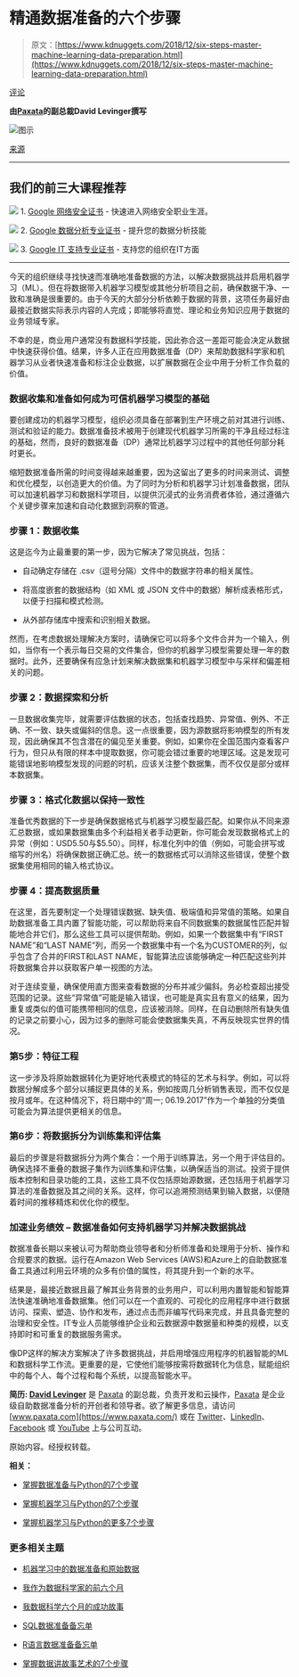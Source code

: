 # 精通数据准备的六个步骤

> 原文：[https://www.kdnuggets.com/2018/12/six-steps-master-machine-learning-data-preparation.html](https://www.kdnuggets.com/2018/12/six-steps-master-machine-learning-data-preparation.html)

[评论](#comments)

**由[Paxata](https://www.paxata.com/)的副总裁David Levinger撰写**

![图示](../Images/2ef1edfb44a838a622d5e2efcfc49835.png)

[来源](https://medium.com/@theCADS.org/making-decisions-with-data-the-importance-of-data-preparation-d07ee9c12768)

* * *

## 我们的前三大课程推荐

![](../Images/0244c01ba9267c002ef39d4907e0b8fb.png) 1\. [Google 网络安全证书](https://www.kdnuggets.com/google-cybersecurity) - 快速进入网络安全职业生涯。

![](../Images/e225c49c3c91745821c8c0368bf04711.png) 2\. [Google 数据分析专业证书](https://www.kdnuggets.com/google-data-analytics) - 提升您的数据分析技能

![](../Images/0244c01ba9267c002ef39d4907e0b8fb.png) 3\. [Google IT 支持专业证书](https://www.kdnuggets.com/google-itsupport) - 支持您的组织在IT方面

* * *

今天的组织继续寻找快速而准确地准备数据的方法，以解决数据挑战并启用机器学习（ML）。但在将数据带入机器学习模型或其他分析项目之前，确保数据干净、一致和准确是很重要的。由于今天的大部分分析依赖于数据的背景，这项任务最好由最接近数据实际表示内容的人完成；即能够将直觉、理论和业务知识应用于数据的业务领域专家。

不幸的是，商业用户通常没有数据科学技能，因此弥合这一差距可能会决定从数据中快速获得价值。结果，许多人正在应用数据准备（DP）来帮助数据科学家和机器学习从业者快速准备和标注企业数据，以扩展数据在企业中用于分析工作负载的价值。

### **数据收集和准备如何成为可信机器学习模型的基础**

要创建成功的机器学习模型，组织必须具备在部署到生产环境之前对其进行训练、测试和验证的能力。数据准备技术被用于创建现代机器学习所需的干净且经过标注的基础，然而，良好的数据准备（DP）通常比机器学习过程中的其他任何部分耗时更长。

缩短数据准备所需的时间变得越来越重要，因为这留出了更多的时间来测试、调整和优化模型，以创造更大的价值。为了同时为分析和机器学习计划准备数据，团队可以加速机器学习和数据科学项目，以提供沉浸式的业务消费者体验，通过遵循六个关键步骤来加速和自动化数据到洞察的管道。

### **步骤 1：数据收集**

这是迄今为止最重要的第一步，因为它解决了常见挑战，包括：

+   自动确定存储在 .csv（逗号分隔）文件中的数据字符串的相关属性。

+   将高度嵌套的数据结构（如 XML 或 JSON 文件中的数据）解析成表格形式，以便于扫描和模式检测。

+   从外部存储库中搜索和识别相关数据。

然而，在考虑数据处理解决方案时，请确保它可以将多个文件合并为一个输入，例如，当你有一个表示每日交易的文件集合，但你的机器学习模型需要处理一年的数据时。此外，还要确保有应急计划来解决数据集和机器学习模型中与采样和偏差相关的问题。

### **步骤 2：数据探索和分析**

一旦数据收集完毕，就需要评估数据的状态，包括查找趋势、异常值、例外、不正确、不一致、缺失或偏斜的信息。这一点很重要，因为源数据将影响模型的所有发现，因此确保其不包含潜在的偏见至关重要。例如，如果你在全国范围内查看客户行为，但只从有限的样本中提取数据，你可能会错过重要的地理区域。这是发现可能错误地影响模型发现的问题的时机，应该关注整个数据集，而不仅仅是部分或样本数据集。

### **步骤 3：格式化数据以保持一致性**

准备优秀数据的下一步是确保数据格式与机器学习模型最匹配。如果你从不同来源汇总数据，或如果数据集由多个利益相关者手动更新，你可能会发现数据格式上的异常（例如：USD5.50与$5.50）。同样，标准化列中的值（例如，可能会拼写或缩写的州名）将确保数据正确汇总。统一的数据格式可以消除这些错误，使整个数据集使用相同的输入格式协议。

### **步骤 4：提高数据质量**

在这里，首先要制定一个处理错误数据、缺失值、极端值和异常值的策略。如果自助数据准备工具内置了智能功能，可以帮助将来自不同数据集的数据属性匹配并智能地合并它们，那么这些工具可以提供帮助。例如，如果一个数据集中有“FIRST NAME”和“LAST NAME”列，而另一个数据集中有一个名为CUSTOMER的列，似乎包含了合并的FIRST和LAST NAME，智能算法应该能够确定一种匹配这些列并将数据集合并以获取客户单一视图的方法。

对于连续变量，确保使用直方图来查看数据的分布并减少偏斜。务必检查超出接受范围的记录。这些“异常值”可能是输入错误，也可能是真实且有意义的结果，因为重复或类似的值可能携带相同的信息，应该被消除。同样，在自动删除所有缺失值的记录之前要小心，因为过多的删除可能会使数据集失真，不再反映现实世界的情况。

### **第5步：特征工程**

这一步涉及将原始数据转化为更好地代表模式的特征的艺术与科学。例如，可以将数据分解成多个部分以捕捉更具体的关系，例如按周几分析销售表现，而不仅仅是按月或年。在这种情况下，将日期中的“周一; 06.19.2017”作为一个单独的分类值可能会为算法提供更相关的信息。

### **第6步：将数据拆分为训练集和评估集**

最后的步骤是将数据拆分为两个集合：一个用于训练算法，另一个用于评估目的。确保选择不重叠的数据子集作为训练集和评估集，以确保适当的测试。投资于提供版本控制和目录功能的工具，这些工具不仅包括原始源数据，还包括用于机器学习算法的准备数据及其之间的关系。这样，你可以追溯预测结果到输入数据，以便随着时间的推移精炼和优化你的模型。

### **加速业务绩效 – 数据准备如何支持机器学习并解决数据挑战**

数据准备长期以来被认可为帮助商业领导者和分析师准备和处理用于分析、操作和合规要求的数据。运行在Amazon Web Services (AWS)和Azure上的自助数据准备工具通过利用云环境的众多有价值的属性，将其提升到一个新的水平。

结果是，最接近数据且最了解其业务背景的业务用户，可以利用内置智能和智能算法快速准确地准备数据集。他们可以在一个直观的、可视化的应用程序中进行数据访问、探索、塑造、协作和发布，通过点击而非编写代码来完成，并且具备完整的治理和安全性。IT专业人员能够维护企业和云数据源中数据量和种类的规模，以支持即时和可重复的数据服务需求。

像DP这样的解决方案解决了许多数据挑战，并启用增强应用程序的机器智能的ML和数据科学工作流。更重要的是，它使他们能够按需将数据转化为信息，赋能组织中的每个人、每个过程和每个系统，以提高智能水平。

**简历: [David Levinger](https://www.paxata.com/)** 是 [Paxata](https://www.paxata.com/) 的副总裁，负责开发和云操作，[Paxata](https://www.paxata.com/) 是企业级自助数据准备分析的开创者和领导者。欲了解更多信息，请访问 [www.paxata.com](https://www.paxata.com/) 或在 [Twitter](https://twitter.com/Paxata)、[LinkedIn](http://linkedin.com/company/paxata)、[Facebook](https://www.facebook.com/paxata) 或 [YouTube](https://www.youtube.com/PaxataTV) 上与公司互动。

原始内容。经授权转载。

**相关：**

+   [掌握数据准备与Python的7个步骤](/2017/06/7-steps-mastering-data-preparation-python.html)

+   [掌握机器学习与Python的7个步骤](/2015/11/seven-steps-machine-learning-python.html)

+   [掌握机器学习与Python的更多7个步骤](/2017/03/seven-more-steps-machine-learning-python.html)

### 更多相关主题

+   [机器学习中的数据准备和原始数据](https://www.kdnuggets.com/2022/07/data-preparation-raw-data-machine-learning.html)

+   [我作为数据科学家的前六个月](https://www.kdnuggets.com/2021/12/first-six-months-data-scientist.html)

+   [我数据科学六个月的成功故事](https://www.kdnuggets.com/2023/04/data-science-six-months-success-story.html)

+   [SQL数据准备备忘单](https://www.kdnuggets.com/2021/05/data-preparation-sql-cheat-sheet.html)

+   [R语言数据准备备忘单](https://www.kdnuggets.com/2021/10/data-preparation-r-dplyr-cheat-sheet.html)

+   [掌握数据讲故事艺术的7个步骤](https://www.kdnuggets.com/7-steps-to-master-the-art-of-data-storytelling)
